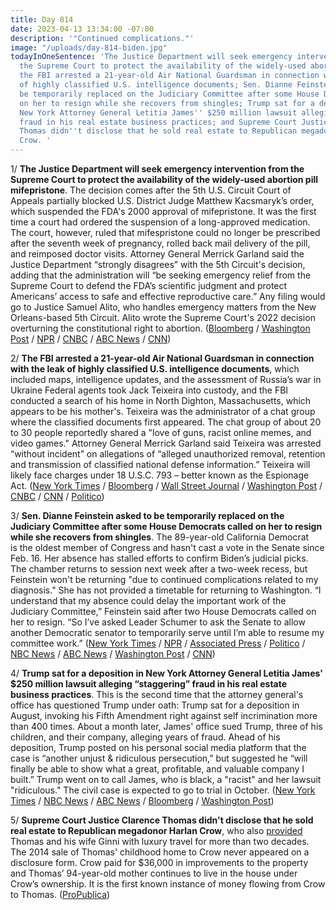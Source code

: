 ```yaml
---
title: Day 814
date: 2023-04-13 13:34:00 -07:00
description: '"Continued complications."'
image: "/uploads/day-814-biden.jpg"
todayInOneSentence: 'The Justice Department will seek emergency intervention from
  the Supreme Court to protect the availability of the widely-used abortion pill mifepristone;
  the FBI arrested a 21-year-old Air National Guardsman in connection with the leak
  of highly classified U.S. intelligence documents; Sen. Dianne Feinstein asked to
  be temporarily replaced on the Judiciary Committee after some House Democrats called
  on her to resign while she recovers from shingles; Trump sat for a deposition in
  New York Attorney General Letitia James'' $250 million lawsuit alleging “staggering”
  fraud in his real estate business practices; and Supreme Court Justice Clarence
  Thomas didn''t disclose that he sold real estate to Republican megadonor Harlan
  Crow. '
---
```


1/ **The Justice Department will seek emergency intervention from the Supreme Court to protect the availability of the widely-used abortion pill mifepristone**. The decision comes after the 5th U.S. Circuit Court of Appeals partially blocked U.S. District Judge Matthew Kacsmaryk’s order, which suspended the FDA's 2000 approval of mifepristone. It was the first time a court had ordered the suspension of a long-approved medication. The court, however, ruled that mifespristone could no longer be prescribed after the seventh week of pregnancy, rolled back mail delivery of the pill, and reimposed doctor visits. Attorney General Merrick Garland said the Justice Department “strongly disagrees” with the 5th Circuit's decision, adding that the administration will “be seeking emergency relief from the Supreme Court to defend the FDA’s scientific judgment and protect Americans’ access to safe and effective reproductive care.” Any filing would go to Justice Samuel Alito, who handles emergency matters from the New Orleans-based 5th Circuit. Alito wrote the Supreme Court's 2022 decision overturning the constitutional right to abortion. ([Bloomberg](https://www.bloomberg.com/news/articles/2023-04-13/doj-to-ask-supreme-court-to-intervene-in-abortion-pill-case?srnd=premium&sref=MIBMEEoj) / [Washington Post](https://www.washingtonpost.com/politics/2023/04/13/abortion-pill-ruling-mifepristone-fda-approval/) / [NPR](https://www.npr.org/2023/04/13/1169690633/abortion-pill-ruling-supreme-court) / [CNBC](https://www.cnbc.com/2023/04/13/abortion-pill-mifepristone-court-keeps-it-on-market-blocks-mail-delivery.html) / [ABC News](https://abcnews.go.com/Politics/justice-department-abortion-pill-fight-supreme-court-garland/story?id=98558136) / [CNN](https://www.cnn.com/2023/04/13/politics/abortion-pill-mifepristone-appeals-court/index.html))

2/ **The FBI arrested a 21-year-old Air National Guardsman in connection with the leak of highly classified U.S. intelligence documents**, which included maps, intelligence updates, and the assessment of Russia’s war in Ukraine Federal agents took Jack Teixeira into custody, and the FBI conducted a search of his home in North Dighton, Massachusetts, which appears to be his mother's. Teixeira was the administrator of a chat group where the classified documents first appeared. The chat group of about 20 to 30 people reportedly shared a "love of guns, racist online memes, and video games." Attorney General Merrick Garland said Teixeira was arrested “without incident” on allegations of “alleged unauthorized removal, retention and transmission of classified national defense information.” Teixeira will likely face charges under 18 U.S.C. 793 – better known as the Espionage Act. ([New York Times](https://www.nytimes.com/live/2023/04/13/us/documents-leak-pentagon/heres-what-we-know-about-the-inquiry-into-the-leaked-documents?smid=url-share) / [Bloomberg](https://www.bloomberg.com/news/articles/2023-04-13/air-national-guardsman-jack-teixeira-focus-of-us-intelligence-leak?sref=MIBMEEoj) / [Wall Street Journal](https://www.wsj.com/articles/leak-documents-likely-came-from-air-national-guardsman-at-fort-bragg-official-says-dbf48c0a?mod=hp_lead_pos1) / [Washington Post](https://www.washingtonpost.com/national-security/2023/04/13/suspect-pentagon-documents-leak/) / [CNBC](https://www.cnbc.com/2023/04/13/russia-ukraine-live-updates.html) / [CNN](https://www.cnn.com/politics/live-news/pentagon-documents-leak-04-13-23/index.html) / [Politico](https://www.politico.com/news/2023/04/13/fbi-arrest-investigation-suspected-leaker-classified-intelligence-00091928))

3/ **Sen. Dianne Feinstein asked to be temporarily replaced on the Judiciary Committee after some House Democrats called on her to resign while she recovers from shingles**.  The 89-year-old California Democrat is the oldest member of Congress and hasn't cast a vote in the Senate since Feb. 16. Her absence has stalled efforts to confirm Biden’s judicial picks. The chamber returns to session next week after a two-week recess, but Feinstein won't be returning "due to continued complications related to my diagnosis." She has not provided a timetable for returning to Washington. “I understand that my absence could delay the important work of the Judiciary Committee,” Feinstein said after two House Democrats called on her to resign. “So I’ve asked Leader Schumer to ask the Senate to allow another Democratic senator to temporarily serve until I’m able to resume my committee work.” ([New York Times](https://www.nytimes.com/2023/04/12/us/politics/feinstein-senate-judiciary-committee.html) / [NPR](https://www.npr.org/2023/04/13/1169664922/dianne-feinstein-resign-judiciary-committee) / [Associated Press](https://apnews.com/article/dianne-feinstein-senate-resignation-khanna-california-e50d4f459445b0773fbc5f0d58cd022f) / [Politico](https://www.politico.com/news/2023/04/12/dianne-feinstein-condition-senate-return-00091765) / [NBC News](https://www.nbcnews.com/politics/congress/democrats-raise-alarms-feinsteins-absence-stalls-bidens-judicial-picks-rcna79350) / [ABC News](https://abcnews.go.com/Politics/democrats-move-temporarily-replace-feinstein-judiciary-committee-amid/story?id=98559124) / [Washington Post](https://www.washingtonpost.com/politics/2023/04/13/dianne-feinstein-age-health-senate/) / [CNN](https://www.cnn.com/2023/04/12/politics/khanna-feinstein-resign/index.html))

4/ **Trump sat for a deposition in New York Attorney General Letitia James' $250 million lawsuit alleging “staggering” fraud in his real estate business practices**. This is the second time that the attorney general's office has questioned Trump under oath: Trump sat for a deposition in August, invoking his Fifth Amendment right against self incrimination more than 400 times. About a month later, James' office sued Trump, three of his children, and their company, alleging years of fraud. Ahead of his deposition, Trump posted on his personal social media platform that the case is “another unjust & ridiculous persecution,” but suggested he “will finally be able to show what a great, profitable, and valuable company I built.”  Trump went on to call James, who is black, a "racist" and her lawsuit "ridiculous." The civil case is expected to go to trial in October. ([New York Times](https://www.nytimes.com/2023/04/13/nyregion/trump-letitia-james-deposition.html) / [NBC News](https://www.nbcnews.com/politics/donald-trump/trump-deposed-new-york-ags-business-fraud-lawsuit-rcna79318) / [ABC News](https://abcnews.go.com/US/trump-back-new-york-deposition-attorney-generals-250/story?id=98556420) / [Bloomberg](https://www.bloomberg.com/news/articles/2023-04-13/trump-due-in-new-york-for-fresh-deposition-in-ag-s-fraud-suit?sref=MIBMEEoj) / [Washington Post](https://www.washingtonpost.com/national-security/2023/04/13/trump-new-york-business-lawsuit/))

5/ **Supreme Court Justice Clarence Thomas didn't disclose that he sold real estate to Republican megadonor Harlan Crow**, who also [provided](https://whatthefuckjusthappenedtoday.com/2023/04/06/day-807/#1-supreme-court-justice-clarence-tho) Thomas and his wife Ginni with luxury travel for more than two decades. The 2014 sale of Thomas' childhood home to Crow never appeared on a disclosure form. Crow paid for $36,000 in improvements to the property and Thomas’ 94-year-old mother continues to live in the house under Crow’s ownership. It is the first known instance of money flowing from Crow to Thomas. ([ProPublica](https://www.propublica.org/article/clarence-thomas-harlan-crow-real-estate-scotus))
